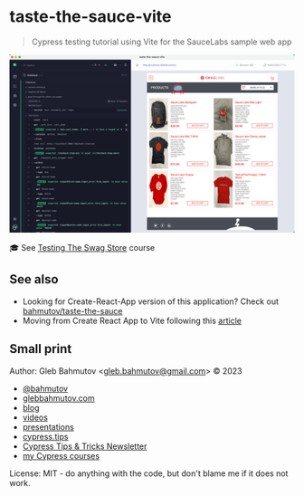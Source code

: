 # taste-the-sauce-vite

> Cypress testing tutorial using Vite for the SauceLabs sample web app

![Store test](./images/store-test.png)

🎓 See [Testing The Swag Store](https://cypress.tips/courses/swag-store) course

## See also

- Looking for Create-React-App version of this application? Check out [bahmutov/taste-the-sauce](https://github.com/bahmutov/taste-the-sauce)
- Moving from Create React App to Vite following this [article](https://sankalan.hashnode.dev/migrate-your-create-react-app-to-vite-easily)

## Small print

Author: Gleb Bahmutov &lt;gleb.bahmutov@gmail.com&gt; &copy; 2023

- [@bahmutov](https://twitter.com/bahmutov)
- [glebbahmutov.com](https://glebbahmutov.com)
- [blog](https://glebbahmutov.com/blog)
- [videos](https://www.youtube.com/glebbahmutov)
- [presentations](https://slides.com/bahmutov)
- [cypress.tips](https://cypress.tips)
- [Cypress Tips & Tricks Newsletter](https://cypresstips.substack.com/)
- [my Cypress courses](https://cypress.tips/courses)

License: MIT - do anything with the code, but don't blame me if it does not work.
